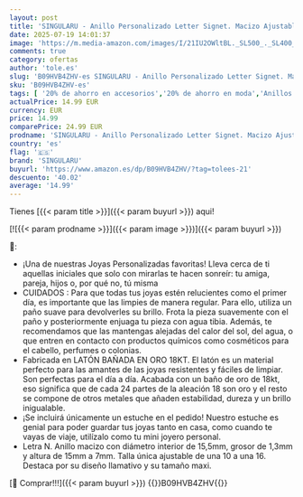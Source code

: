 ```yaml
---
layout: post
title: 'SINGULARU - Anillo Personalizado Letter Signet. Macizo Ajustable. Latón con Acabado Baño de Oro de 18 Kt. Talla Unica. Joyas para Mujer. Letra N'
date: 2025-07-19 14:01:37
image: 'https://m.media-amazon.com/images/I/21IU2OWltBL._SL500_._SL400_.jpg'
comments: true
category: ofertas
author: 'tole.es'
slug: 'B09HVB4ZHV-es SINGULARU - Anillo Personalizado Letter Signet. Macizo...'
sku: 'B09HVB4ZHV-es'
tags: [ '20% de ahorro en accesorios','20% de ahorro en moda','Anillos para mujer','Arborist Merchandising Root','Compra 2, y obtén un 10% de descuento','Compra 2, y obtén un 10% de descuento_JWL','Compre 2 y obtenga un 10 % de descuento','Compre 2 y obtenga un 10 % de descuento_JWL','Joyería para mujer','Joyería: -10% adicional en una selección de Moda','Moda','Moda Mujer','Prime Student -10% adicional en una selección de Moda','Self Service','Special Features Stores','c8538d25-3af9-48d3-aeff-5f3ce5572a36_0','c8538d25-3af9-48d3-aeff-5f3ce5572a36_4801','c8538d25-3af9-48d3-aeff-5f3ce5572a36_6301','c8538d25-3af9-48d3-aeff-5f3ce5572a36_8301','c8538d25-3af9-48d3-aeff-5f3ce5572a36_8401','singularu','🇪🇸', ]
actualPrice: 14.99 EUR
currency: EUR
price: 14.99
comparePrice: 24.99 EUR
prodname: 'SINGULARU - Anillo Personalizado Letter Signet. Macizo Ajustable. Latón con Acabado Baño de Oro de 18 Kt. Talla Unica. Joyas para Mujer. Letra N'
country: 'es'
flag: '🇪🇸'
brand: 'SINGULARU'
buyurl: 'https://www.amazon.es/dp/B09HVB4ZHV/?tag=tolees-21'
descuento: '40.02'
average: '14.99'
---
```


Tienes [{{< param title >}}]({{< param buyurl >}}) aqui!

[![{{< param prodname >}}]({{< param image >}})]({{< param buyurl >}})

🔎:

- ¡Una de nuestras Joyas Personalizadas favoritas! Lleva cerca de ti aquellas iniciales que solo con mirarlas te hacen sonreír: tu amiga, pareja, hijos o, por qué no, tú misma
- CUIDADOS : Para que todas tus joyas estén relucientes como el primer día, es importante que las limpies de manera regular. Para ello, utiliza un paño suave para devolverles su brillo. Frota la pieza suavemente con el paño y posteriormente enjuaga tu pieza con agua tibia. Además, te recomendamos que las mantengas alejadas del calor del sol, del agua, o que entren en contacto con productos químicos como cosméticos para el cabello, perfumes o colonias.
- Fabricada en LATÓN BAÑADA EN ORO 18KT. El latón es un material perfecto para las amantes de las joyas resistentes y fáciles de limpiar. Son perfectas para el día a día. Acabada con un baño de oro de 18kt, eso significa que de cada 24 partes de la aleación 18 son oro y el resto se compone de otros metales que añaden estabilidad, dureza y un brillo inigualable.
- ¡Se incluirá únicamente un estuche en el pedido! Nuestro estuche es genial para poder guardar tus joyas tanto en casa, como cuando te vayas de viaje, utilízalo como tu mini joyero personal.
- Letra N. Anillo macizo con diámetro interior de 15,5mm, grosor de 1,3mm y altura de 15mm a 7mm. Talla única ajustable de una 10 a una 16. Destaca por su diseño llamativo y su tamaño maxi.

[🛒 Comprar!!!]({{< param buyurl >}})
{{<world>}}B09HVB4ZHV{{</world>}}
